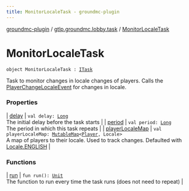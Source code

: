 ```yaml
---
title: MonitorLocaleTask - groundmc-plugin
---
```


[groundmc-plugin](../../index.html) / [gtlp.groundmc.lobby.task](../index.html) / [MonitorLocaleTask](.)

# MonitorLocaleTask

`object MonitorLocaleTask : `[`ITask`](../-i-task/index.html)

Task to monitor changes in locale changes of players.
Calls the [PlayerChangeLocaleEvent](../../gtlp.groundmc.lobby.event/-player-change-locale-event/index.html) for changes in locale.

### Properties

| [delay](delay.html) | `val delay: `[`Long`](https://kotlinlang.org/api/latest/jvm/stdlib/kotlin/-long/index.html)<br>The initial delay before the task starts |
| [period](period.html) | `val period: `[`Long`](https://kotlinlang.org/api/latest/jvm/stdlib/kotlin/-long/index.html)<br>The period in which this task repeats |
| [playerLocaleMap](player-locale-map.html) | `val playerLocaleMap: `[`MutableMap`](https://kotlinlang.org/api/latest/jvm/stdlib/kotlin.collections/-mutable-map/index.html)`<`[`Player`](https://hub.spigotmc.org/javadocs/spigot/org/bukkit/entity/Player.html)`, Locale>`<br>A map of players to their locale. Used to track changes. Defaulted with [Locale.ENGLISH](#) |

### Functions

| [run](run.html) | `fun run(): `[`Unit`](https://kotlinlang.org/api/latest/jvm/stdlib/kotlin/-unit/index.html)<br>The function to run every time the task runs (does not need to repeat) |

